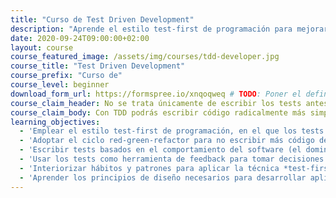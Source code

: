 ```yaml
---
title: "Curso de Test Driven Development"
description: "Aprende el estilo test-first de programación para mejorar el diseño de tu software a través de los tests automáticos."
date: 2020-09-24T09:00:00+02:00
layout: course
course_featured_image: /assets/img/courses/tdd-developer.jpg
course_title: "Test Driven Development"
course_prefix: "Curso de"
course_level: beginner
download_form_url: https://formspree.io/xnqoqweq # TODO: Poner el definitivo
course_claim_header: No se trata únicamente de escribir los tests antes que el código, esa es <em>la parte más sencilla</em>.
course_claim_body: Con TDD podrás escribir código radicalmente más simple, mantenible, expresivo y conciso. <em>Vuélvete realmente productivo</em> y evita gastar tiempo en depurar fallos y reimplementar funcionalidades, escribiendo <em>código que soporte el paso del tiempo</em>.
learning_objectives:
  - 'Emplear el estilo test-first de programación, en el que los tests se escriben antes que el código, para crear una sólida red de seguridad basada en tests automáticos.'
  - 'Adoptar el ciclo red-green-refactor para no escribir más código del estrictamente necesario para implementar los requisitos.'
  - 'Escribir tests basados en el comportamiento del software (el dominio) en lugar de su implementación, que protejan ante futuros cambios y sirvan como documentación.'
  - 'Usar los tests como herramienta de feedback para tomar decisiones de diseño.'
  - 'Interiorizar hábitos y patrones para aplicar la técnica *test-first* de forma efectiva.'
  - 'Aprender los principios de diseño necesarios para desarrollar aplicaciones orientadas a objetos más complejas con TDD.'
---
```

